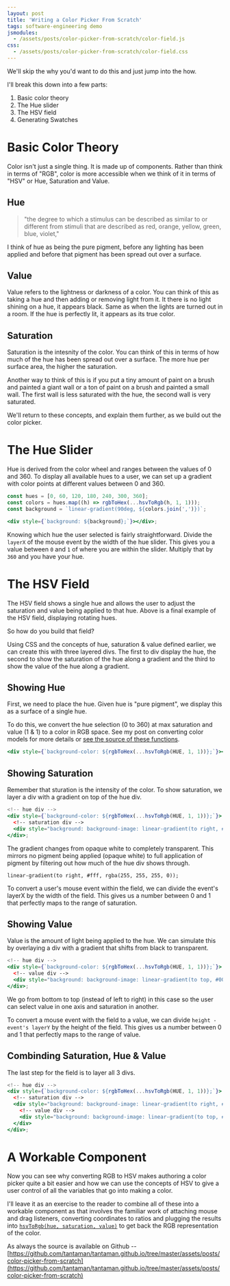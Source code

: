 ```yaml
---
layout: post
title: 'Writing a Color Picker From Scratch'
tags: software-engineering demo
jsmodules:
  - /assets/posts/color-picker-from-scratch/color-field.js
css:
  - /assets/posts/color-picker-from-scratch/color-field.css
---
```


We'll skip the why you'd want to do this and just jump into the how.

I'll break this down into a few parts:

1. Basic color theory
2. The Hue slider
3. The HSV field
4. Generating Swatches

# Basic Color Theory

Color isn't just a single thing. It is made up of components. Rather than think in terms of "RGB", color is more accessible when we think of it in terms of "HSV" or Hue, Saturation and Value.

## Hue

> "the degree to which a stimulus can be described as similar to or different from stimuli that are described as red, orange, yellow, green, blue, violet,"

I think of hue as being the pure pigment, before any lighting has been applied and before that pigment has been spread out over a surface.

## Value

Value refers to the lightness or darkness of a color. You can think of this as taking a hue and then adding or removing light from it. It there is no light shining on a hue, it appears black. Same as when the lights are turned out in a room. If the hue is perfectly lit, it appears as its true color.

## Saturation

Saturation is the intesnity of the color. You can think of this in terms of how much of the hue has been spread out over a surface. The more hue per surface area, the higher the saturation.

Another way to think of this is if you put a tiny amount of paint on a brush and painted a giant wall or a ton of paint on a brush and painted a small wall. The first wall is less saturated with the hue, the second wall is very saturated.

We'll return to these concepts, and explain them further, as we build out the color picker.

# The Hue Slider

Hue is derived from the color wheel and ranges between the values of 0 and 360. To display all available hues to a user, we can set up a gradient with color points at different values between 0 and 360.

```jsx
const hues = [0, 60, 120, 180, 240, 300, 360];
const colors = hues.map((h) => rgbToHex(...hsvToRgb(h, 1, 1)));
const background = `linear-gradient(90deg, ${colors.join(',')})`;

<div style={`background: ${background};`}></div>;
```

<div id="hue-slider-ex"></div>

Knowing which hue the user selected is fairly straightforward. Divide the `layerX` of the mouse event by the width of the hue slider. This gives you a value between `0` and `1` of where you are within the slider. Multiply that by `360` and you have your hue.

# The HSV Field

<div id="color-field-intro"></div>
<div id="hue-slider-ex2"></div>

The HSV field shows a single hue and allows the user to adjust the saturation and value being applied to that hue.
Above is a final example of the HSV field, displaying rotating hues.

So how do you build that field?

Using CSS and the concepts of hue, saturation & value defined earlier, we can create this with three layered divs. The first to div display the hue, the second to show the saturation of the hue along a gradient and the third to show the value of the hue along a gradient.

## Showing Hue

First, we need to place the hue. Given hue is "pure pigment", we display this as a surface of a single hue.

To do this, we convert the hue selection (0 to 360) at max saturation and value (1 & 1) to a color in RGB space. See my post on converting color models for more details or [see the source of these functions](https://github.com/tantaman/tantaman.github.io/blob/master/assets/posts/color-picker-from-scratch/color-field.js#L5-L76).

```jsx
<div style={`background-color: ${rgbToHex(...hsvToRgb(HUE, 1, 1))};`}></div>
```

<div id="showing-hue-ex"></div>
<div id="hue-slider-ex3"></div>

## Showing Saturation

Remember that sturation is the intensity of the color. To show saturation, we layer a div with a gradient on top of the hue div.

```jsx
<!-- hue div -->
<div style={`background-color: ${rgbToHex(...hsvToRgb(HUE, 1, 1))};`}>
  <!-- saturation div -->
  <div style="background: background-image: linear-gradient(to right, #fff, rgba(255, 255, 255, 0));"></div>
</div>;
```

<div id="showing-saturation-ex"></div>

The gradient changes from opaque white to completely transparent. This mirrors no pigment being applied (opaque white) to full application of pigment by filtering out how much of the hue div shows through.

```
linear-gradient(to right, #fff, rgba(255, 255, 255, 0));
```

To convert a user's mouse event within the field, we can divide the event's layerX by the width of the field. This gives us a number between 0 and 1 that perfectly maps to the range of saturation.

## Showing Value

Value is the amount of light being applied to the hue. We can simulate this by overlaying a div with a gradient that shifts from black to transparent.

```jsx
<!-- hue div -->
<div style={`background-color: ${rgbToHex(...hsvToRgb(HUE, 1, 1))};`}>
  <!-- value div -->
  <div style="background: background-image: linear-gradient(to top, #000, rgba(255, 255, 255, 0));"></div>
</div>;
```

<div id="showing-value-ex"></div>

We go from bottom to top (instead of left to right) in this case so the user can select value in one axis and saturation in another.

To convert a mouse event with the field to a value, we can divide `height - event's layerY` by the height of the field. This gives us a number between 0 and 1 that perfectly maps to the range of value.

## Combinding Saturation, Hue & Value

The last step for the field is to layer all 3 divs.

```jsx
<!-- hue div -->
<div style={`background-color: ${rgbToHex(...hsvToRgb(HUE, 1, 1))};`}>
  <!-- saturation div -->
  <div style="background: background-image: linear-gradient(to right, #fff, rgba(255, 255, 255, 0));">
    <!-- value div -->
    <div style="background: background-image: linear-gradient(to top, #000, rgba(255, 255, 255, 0));"></div>
  </div>
</div>;
```

<div id="all-3-ex"></div>
<div id="hue-slider-ex4"></div>

# A Workable Component

Now you can see why converting RGB to HSV makes authoring a color picker quite a bit easier and how we can use the concepts of HSV to give a user control of all the variables that go into making a color.

I'll leave it as an exercise to the reader to combine all of these into a workable component as that involves the familiar work of attaching mouse and drag listeners, converting coordinates to ratios and plugging the results into [`hsvToRgb(hue, saturation, value)`](https://github.com/tantaman/tantaman.github.io/blob/master/assets/posts/color-picker-from-scratch/color-field.js#L5-L76) to get back the RGB representation of the color.

<div id="end-ex"></div>

As always the source is available on Github -- [https://github.com/tantaman/tantaman.github.io/tree/master/assets/posts/color-picker-from-scratch](https://github.com/tantaman/tantaman.github.io/tree/master/assets/posts/color-picker-from-scratch)
